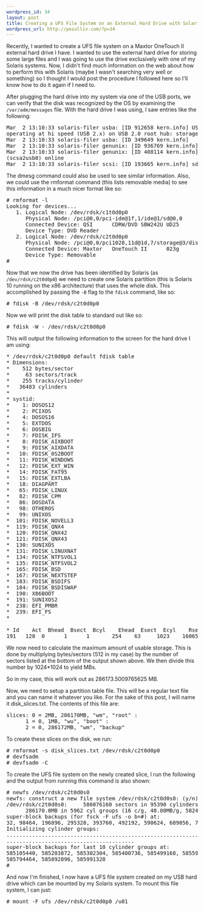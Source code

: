 ```yaml
--- 
wordpress_id: 34
layout: post
title: Creating a UFS File System on an External Hard Drive with Solaris 10
wordpress_url: http://posulliv.com/?p=34
---
```

Recently, I wanted to create a UFS file system on a Maxtor OneTouch II external hard drive I have. I wanted to use the external hard drive for storing some large files and I was going to use the drive exclusively with one of my Solaris systems. Now, I didn't find much information on the web about how to perform this with Solaris (maybe I wasn't searching very well or something) so I thought I would post the procedure I followed here so I'll know how to do it again if I need to.

After plugging the hard drive into my system via one of the USB ports, we can verify that the disk was recognized by the OS by examining the <code>/var/adm/messages</code> file. With the hard drive I was using, I saw entries like the following:

<pre>
Mar  2 13:10:33 solaris-filer usba: [ID 912658 kern.info] USB 2.0 device (usbd49,7100) 
operating at hi speed (USB 2.x) on USB 2.0 root hub: storage@3, scsa2usb0 at bus address 2
Mar  2 13:10:33 solaris-filer usba: [ID 349649 kern.info]       Maxtor OneTouch II L60LHYQG
Mar  2 13:10:33 solaris-filer genunix: [ID 936769 kern.info] scsa2usb0 is /pci@0,0/pci1028,11d@1d,7/storage@3
Mar  2 13:10:33 solaris-filer genunix: [ID 408114 kern.info] /pci@0,0/pci1028,11d@1d,7/storage@3 
(scsa2usb0) online
Mar  2 13:10:33 solaris-filer scsi: [ID 193665 kern.info] sd1 at scsa2usb0: target 0 lun 0
</pre>

The dmesg command could also be used to see similar information. Also, we could use the rmformat command (this lists removable media) to see this information in a much nicer format like so:

<pre>
# rmformat -l
Looking for devices...
   1. Logical Node: /dev/rdsk/c1t0d0p0
      Physical Node: /pci@0,0/pci-ide@1f,1/ide@1/sd@0,0
      Connected Device: QSI      CDRW/DVD SBW242U UD25
      Device Type: DVD Reader
   2. Logical Node: /dev/rdsk/c2t0d0p0
      Physical Node: /pci@0,0/pci1028,11d@1d,7/storage@3/disk@0,0
      Connected Device: Maxtor   OneTouch II      023g
      Device Type: Removable
#
</pre>

Now that we now the drive has been identified by Solaris (as <code>/dev/rdsk/c2t0d0p0</code>) we need to create one Solaris partition (this is Solaris 10 running on the x86 architecture) that uses the whole disk. This accomplished by passing the <code>-B</code> flag to the <code>fdisk</code> command, like so:

<pre>
# fdisk -B /dev/rdsk/c2t0d0p0
</pre>

Now we will print the disk table to standard out like so:

<pre>
# fdisk -W - /dev/rdsk/c2t0d0p0
</pre>

This will output the following information to the screen for the hard drive I am using:

<pre>
* /dev/rdsk/c2t0d0p0 default fdisk table
* Dimensions:
*    512 bytes/sector
*     63 sectors/track
*    255 tracks/cylinder
*   36483 cylinders
*
* systid:
*    1: DOSOS12
*    2: PCIXOS
*    4: DOSOS16
*    5: EXTDOS
*    6: DOSBIG
*    7: FDISK_IFS
*    8: FDISK_AIXBOOT
*    9: FDISK_AIXDATA
*   10: FDISK_0S2BOOT
*   11: FDISK_WINDOWS
*   12: FDISK_EXT_WIN
*   14: FDISK_FAT95
*   15: FDISK_EXTLBA
*   18: DIAGPART
*   65: FDISK_LINUX
*   82: FDISK_CPM
*   86: DOSDATA
*   98: OTHEROS
*   99: UNIXOS
*  101: FDISK_NOVELL3
*  119: FDISK_QNX4
*  120: FDISK_QNX42
*  121: FDISK_QNX43
*  130: SUNIXOS
*  131: FDISK_LINUXNAT
*  134: FDISK_NTFSVOL1
*  135: FDISK_NTFSVOL2
*  165: FDISK_BSD
*  167: FDISK_NEXTSTEP
*  183: FDISK_BSDIFS
*  184: FDISK_BSDISWAP
*  190: X86BOOT
*  191: SUNIXOS2
*  238: EFI_PMBR
*  239: EFI_FS
*

* Id    Act  Bhead  Bsect  Bcyl    Ehead  Esect  Ecyl    Rsect    Numsect
191   128  0      1      1       254    63     1023    16065    586083330
</pre>

We now need to calculate the maximum amount of usable storage. This is done by multiplying bytes/sectors (512 in my case) by the number of sectors listed at the bottom of the output shown above. We then divide this number by 1024*1024 to yield MBs.

So in my case, this will work out as 286173.5009765625 MB.

Now, we need to setup a partition table file. This will be a regular text file and you can name it whatever you like. For the sake of this post, I will name it disk_slices.txt. The contents of this file are:

<pre>
slices: 0 = 2MB, 286170MB, "wm", "root" :
      1 = 0, 1MB, "wu", "boot" :
      2 = 0, 286172MB, "wm", "backup"
</pre>

To create these slices on the disk, we run:

<pre>
# rmformat -s disk_slices.txt /dev/rdsk/c2t0d0p0
# devfsadm
# devfsadm -C
</pre>

To create the UFS file system on the newly created slice, I run the following and the output from running this command is also shown:

<pre>
# newfs /dev/rdsk/c2t0d0s0
newfs: construct a new file system /dev/rdsk/c2t0d0s0: (y/n)? y
/dev/rdsk/c2t0d0s0:     586076160 sectors in 95390 cylinders of 48 tracks, 128 sectors
      286170.0MB in 5962 cyl groups (16 c/g, 48.00MB/g, 5824 i/g)
super-block backups (for fsck -F ufs -o b=#) at:
32, 98464, 196896, 295328, 393760, 492192, 590624, 689056, 787488, 885920,
Initializing cylinder groups:
...............................................................................
........................................
super-block backups for last 10 cylinder groups at:
585105440, 585203872, 585302304, 585400736, 585499168, 585597600, 585696032,
585794464, 585892896, 585991328
#
</pre>

And now I'm finished, I now have a UFS file system created on my USB hard drive which can be mounted by my Solaris system. To mount this file system, I can just:

<pre>
# mount -F ufs /dev/rdsk/c2t0d0p0 /u01
</pre>
